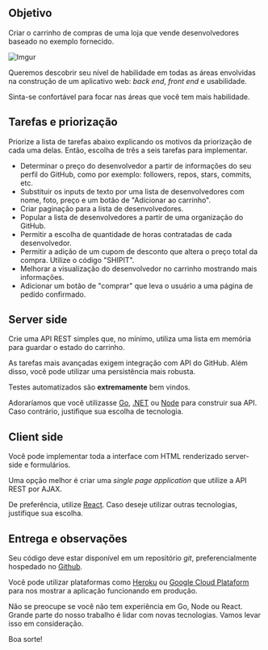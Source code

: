 ## Objetivo

Criar o carrinho de compras de uma loja que vende desenvolvedores baseado no exemplo fornecido.

![Imgur](http://i.imgur.com/8NPz67T.png)

Queremos descobrir seu nível de habilidade em todas as áreas envolvidas na construção de um aplicativo web: *back end*, *front end* e usabilidade.

Sinta-se confortável para focar nas áreas que você tem mais habilidade.

## Tarefas e priorização

Priorize a lista de tarefas abaixo explicando os motivos da priorização de cada uma delas. Então, escolha de três a seis tarefas para implementar.

* Determinar o preço do desenvolvedor a partir de informações do seu perfil do GitHub, como por exemplo: followers, repos, stars, commits, etc.
* Substituir os inputs de texto por uma lista de desenvolvedores com nome, foto, preço e um botão de "Adicionar ao carrinho".
* Criar paginação para a lista de desenvolvedores.
* Popular a lista de desenvolvedores a partir de uma organização do GitHub.
* Permitir a escolha de quantidade de horas contratadas de cada desenvolvedor.
* Permitir a adição de um cupom de desconto que altera o preço total da compra. Utilize o código "SHIPIT".
* Melhorar a visualização do desenvolvedor no carrinho mostrando mais informações.
* Adicionar um botão de "comprar" que leva o usuário a uma página de pedido confirmado.

## Server side

Crie uma API REST simples que, no mínimo, utiliza uma lista em memória para guardar o estado do carrinho.

As tarefas mais avançadas exigem integração com API do GitHub. Além disso, você pode utilizar uma persistência mais robusta.

Testes automatizados são **extremamente** bem vindos.

Adoraríamos que você utilizasse [Go](https://golang.org/), [.NET](http://www.asp.net/) ou [Node](https://nodejs.org/) para construir sua API. Caso contrário, justifique sua escolha de tecnologia.

## Client side

Você pode implementar toda a interface com HTML renderizado server-side e formulários.

Uma opção melhor é criar uma _single page application_ que utilize a API REST por AJAX.

De preferência, utilize [React](https://facebook.github.io/react/). Caso deseje utilizar outras tecnologias, justifique sua escolha.

## Entrega e observações

Seu código deve estar disponível em um repositório _git_, preferencialmente hospedado no [Github](https://github.com/).

Você pode utilizar plataformas como [Heroku](https://www.heroku.com/) ou [Google Cloud Plataform](https://cloud.google.com/) para nos mostrar a aplicação funcionando em produção.

Não se preocupe se você não tem experiência em Go, Node ou React. Grande parte do nosso trabalho é lidar com novas tecnologias. Vamos levar isso em consideração.

Boa sorte!

